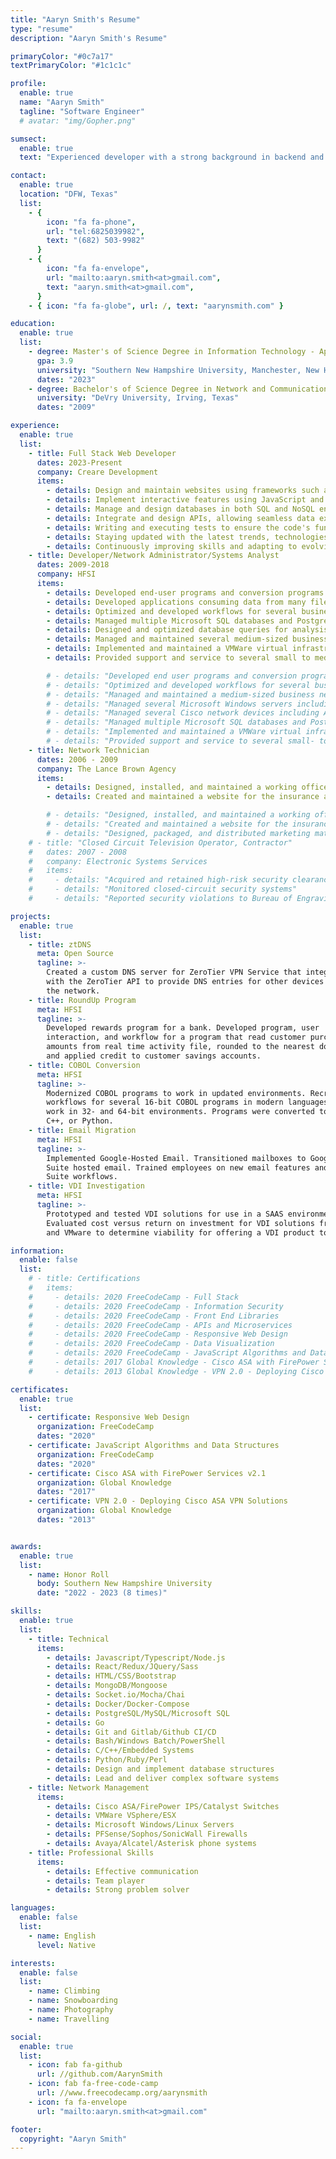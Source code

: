 ```yaml
---
title: "Aaryn Smith's Resume"
type: "resume"
description: "Aaryn Smith's Resume"

primaryColor: "#0c7a17"
textPrimaryColor: "#1c1c1c"

profile:
  enable: true
  name: "Aaryn Smith"
  tagline: "Software Engineer"
  # avatar: "img/Gopher.png"

sumsect:
  enable: true
  text: "Experienced developer with a strong background in backend and frontend development, systems management, and network architecture. My objective is to leverage my skills and expertise to contribute to a dynamic software development team. I am eager to utilize my technical proficiency and industry knowledge to drive innovation, and deliver high-quality software solutions. "

contact:
  enable: true
  location: "DFW, Texas"
  list:
    - { 
        icon: "fa fa-phone",
        url: "tel:6825039982", 
        text: "(682) 503-9982" 
      }
    - {
        icon: "fa fa-envelope",
        url: "mailto:aaryn.smith<at>gmail.com",
        text: "aaryn.smith<at>gmail.com",
      }
    - { icon: "fa fa-globe", url: /, text: "aarynsmith.com" }

education:
  enable: true
  list:
    - degree: Master's of Science Degree in Information Technology - Application Development
      gpa: 3.9
      university: "Southern New Hampshire University, Manchester, New Hampshire"
      dates: "2023"
    - degree: Bachelor's of Science Degree in Network and Communications Management
      university: "DeVry University, Irving, Texas"
      dates: "2009"

experience:
  enable: true
  list:
    - title: Full Stack Web Developer
      dates: 2023-Present
      company: Creare Development
      items:
        - details: Design and maintain websites using frameworks such as React, SvelteKit, and Vue to ensure visually appealing and accessible user interfaces
        - details: Implement interactive features using JavaScript and TypeScript to create dynamic and engaging web pages
        - details: Manage and design databases in both SQL and NoSQL environments
        - details: Integrate and design APIs, allowing seamless data exchange
        - details: Writing and executing tests to ensure the code's functionality and reliability
        - details: Staying updated with the latest trends, technologies, and best practices in web development
        - details: Continuously improving skills and adapting to evolving industry standards
    - title: Developer/Network Administrator/Systems Analyst
      dates: 2009-2018
      company: HFSI
      items:
        - details: Developed end-user programs and conversion programs
        - details: Developed applications consuming data from many file formats and standards
        - details: Optimized and developed workflows for several business processes
        - details: Managed multiple Microsoft SQL databases and PostgreSQL databases
        - details: Designed and optimized database queries for analysis and maintenance
        - details: Managed and maintained several medium-sized business networks
        - details: Implemented and maintained a VMWare virtual infrastructure environment
        - details: Provided support and service to several small to medium-sized banks

        # - details: "Developed end user programs and conversion programs, dealing with multiple file formats and standards"
        # - details: "Optimized and developed workflows for several business processes"
        # - details: "Managed and maintained a medium-sized business network"
        # - details: "Managed several Microsoft Windows servers including Active Directory and Microsoft SQL Server"
        # - details: "Managed several Cisco network devices including ASA, FIREpower IPS, and Catalyst switches"
        # - details: "Managed multiple Microsoft SQL databases and PostgreSQL databases"
        # - details: "Implemented and maintained a VMWare virtual infrastructure environment"
        # - details: "Provided support and service to several small- to medium-sized banks"
    - title: Network Technician
      dates: 2006 - 2009
      company: The Lance Brown Agency
      items:
        - details: Designed, installed, and maintained a working office network
        - details: Created and maintained a website for the insurance agency

        # - details: "Designed, installed, and maintained a working office network"
        # - details: "Created and maintained a website for the insurance agency"
        # - details: "Designed, packaged, and distributed marketing materials"
    # - title: "Closed Circuit Television Operator, Contractor"
    #   dates: 2007 - 2008
    #   company: Electronic Systems Services
    #   items:
    #     - details: "Acquired and retained high-risk security clearance"
    #     - details: "Monitored closed-circuit security systems"
    #     - details: "Reported security violations to Bureau of Engraving and Printing"

projects:
  enable: true
  list:
    - title: ztDNS
      meta: Open Source
      tagline: >-
        Created a custom DNS server for ZeroTier VPN Service that integrates
        with the ZeroTier API to provide DNS entries for other devices on
        the network.
    - title: RoundUp Program
      meta: HFSI
      tagline: >-
        Developed rewards program for a bank. Developed program, user
        interaction, and workflow for a program that read customer purchase
        amounts from real time activity file, rounded to the nearest dollar,
        and applied credit to customer savings accounts.
    - title: COBOL Conversion
      meta: HFSI
      tagline: >-
        Modernized COBOL programs to work in updated environments. Recreated
        workflows for several 16-bit COBOL programs in modern languages to
        work in 32- and 64-bit environments. Programs were converted to Go,
        C++, or Python.
    - title: Email Migration
      meta: HFSI
      tagline: >-
        Implemented Google-Hosted Email. Transitioned mailboxes to Google G
        Suite hosted email. Trained employees on new email features and G
        Suite workflows.
    - title: VDI Investigation
      meta: HFSI
      tagline: >-
        Prototyped and tested VDI solutions for use in a SAAS environment. 
        Evaluated cost versus return on investment for VDI solutions from Amazon 
        and VMware to determine viability for offering a VDI product to customers.

information:
  enable: false
  list:
    # - title: Certifications
    #   items:
    #     - details: 2020 FreeCodeCamp - Full Stack
    #     - details: 2020 FreeCodeCamp - Information Security
    #     - details: 2020 FreeCodeCamp - Front End Libraries
    #     - details: 2020 FreeCodeCamp - APIs and Microservices
    #     - details: 2020 FreeCodeCamp - Responsive Web Design
    #     - details: 2020 FreeCodeCamp - Data Visualization
    #     - details: 2020 FreeCodeCamp - JavaScript Algorithms and Data Structures
    #     - details: 2017 Global Knowledge - Cisco ASA with FirePower Services v2.1
    #     - details: 2013 Global Knowledge - VPN 2.0 - Deploying Cisco ASA VPN Solutions

certificates:
  enable: true
  list:
    - certificate: Responsive Web Design
      organization: FreeCodeCamp
      dates: "2020"
    - certificate: JavaScript Algorithms and Data Structures
      organization: FreeCodeCamp
      dates: "2020"
    - certificate: Cisco ASA with FirePower Services v2.1
      organization: Global Knowledge
      dates: "2017"
    - certificate: VPN 2.0 - Deploying Cisco ASA VPN Solutions
      organization: Global Knowledge
      dates: "2013"


awards:
  enable: true
  list:
    - name: Honor Roll
      body: Southern New Hampshire University
      date: "2022 - 2023 (8 times)"

skills:
  enable: true
  list:
    - title: Technical
      items:
        - details: Javascript/Typescript/Node.js
        - details: React/Redux/JQuery/Sass
        - details: HTML/CSS/Bootstrap
        - details: MongoDB/Mongoose
        - details: Socket.io/Mocha/Chai
        - details: Docker/Docker-Compose
        - details: PostgreSQL/MySQL/Microsoft SQL
        - details: Go
        - details: Git and Gitlab/Github CI/CD
        - details: Bash/Windows Batch/PowerShell
        - details: C/C++/Embedded Systems
        - details: Python/Ruby/Perl
        - details: Design and implement database structures
        - details: Lead and deliver complex software systems
    - title: Network Management
      items:
        - details: Cisco ASA/FirePower IPS/Catalyst Switches
        - details: VMWare VSphere/ESX
        - details: Microsoft Windows/Linux Servers
        - details: PFSense/Sophos/SonicWall Firewalls
        - details: Avaya/Alcatel/Asterisk phone systems
    - title: Professional Skills
      items:
        - details: Effective communication
        - details: Team player
        - details: Strong problem solver

languages:
  enable: false
  list:
    - name: English
      level: Native

interests:
  enable: false
  list:
    - name: Climbing
    - name: Snowboarding
    - name: Photography
    - name: Travelling

social:
  enable: true
  list:
    - icon: fab fa-github
      url: //github.com/AarynSmith
    - icon: fab fa-free-code-camp
      url: //www.freecodecamp.org/aarynsmith
    - icon: fa fa-envelope
      url: "mailto:aaryn.smith<at>gmail.com"

footer:
  copyright: "Aaryn Smith"
---
```

